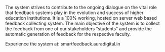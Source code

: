 The system strives to contribute to the ongoing dialogue on the vital role that feedback systems play in the evolution and success of higher education institutions. 
It is a 100% working, hosted on server web based feedback collecting system. 
The main objective of the system is to collect the feedback from one of our stakeholders “students” and  provide the automatic generation of feedback for the respective faculty. 

Experience the system at: smartfeedback.auradigital.in
